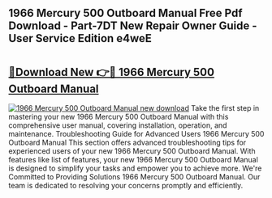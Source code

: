 ## 1966 Mercury 500 Outboard Manual Free Pdf Download - Part-7DT New Repair Owner Guide - User Service Edition e4weE

# <h2><a href="http://bc57959.oget.top/?id=1966+Mercury+500+Outboard+Manual">🔗Download New 👉🔴 1966 Mercury 500 Outboard Manual</a></h2>

[![1966 Mercury 500 Outboard Manual new download](https://i.imgur.com/5g1atiW.png)](http://bc57959.oget.top/?id=1966+Mercury+500+Outboard+Manual)
Take the first step in mastering your new 1966 Mercury 500 Outboard Manual with this comprehensive user manual, covering installation, operation, and maintenance. Troubleshooting Guide for Advanced Users 1966 Mercury 500 Outboard Manual This section offers advanced troubleshooting tips for experienced users of your new 1966 Mercury 500 Outboard Manual. With features like list of features, your new 1966 Mercury 500 Outboard Manual is designed to simplify your tasks and empower you to achieve more. We're Committed to Providing Solutions 1966 Mercury 500 Outboard Manual. Our team is dedicated to resolving your concerns promptly and efficiently.
